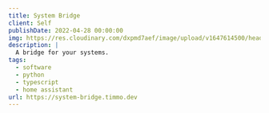 ```yaml
---
title: System Bridge
client: Self
publishDate: 2022-04-28 00:00:00
img: https://res.cloudinary.com/dxpmd7aef/image/upload/v1647614500/header_173b028479.svg
description: |
  A bridge for your systems.
tags:
  - software
  - python
  - typescript
  - home assistant
url: https://system-bridge.timmo.dev
---
```

